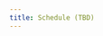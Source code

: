 ```yaml
---
title: Schedule (TBD)
---
```

<!-- 
August 24
: [Introduction](slides/08-24-intro.pdf)
: **Project 1 released**{: .label .label-yellow}

August 29
: **Language modeling**{: .label .label-blue}
[Statistical models](slides/08-29-language-modeling-1.pdf)

August 31
: **Language modeling**{: .label .label-blue}
[Representation learning and early neural models](slides/08-31-language-modeling-2.pdf)

Sept 5
: **Language modeling**{: .label .label-blue}
[Neural models](slides/09-05-language-modeling-3.pdf)

Sept 7
: **Language modeling**{: .label .label-blue}
[Recurrence](slides/09-07-language-modeling-4.pdf)
: **Project 2 released**{: .label .label-yellow}
: **Project 1 due EOD Monday, September 11**{: .label .label-red}

Sept 12
: **Language modeling**{: .label .label-blue} 
[Machine translation: neural approaches](slides/09-12-language-modeling-5.pdf)
: **New enrollments are processed**{: .label .label-yellow}

Sept 14
: **Language modeling**{: .label .label-blue} 
[Machine translation: neural approaches pt.2](slides/09-14-language-modeling-6.pdf)

Sept 19
: **Language modeling**{: .label .label-blue} 
[Transformers](slides/09-19-language-modeling-7.pdf)

Sept 21
: [Core NLP tasks, data, and evaluation](slides/09-21-nlp_tasks_data_eval.pdf)

Sept 26
: Panel: philosophy of evaluation and data

Sept 28
: **Structured prediction**{: .label .label-purple} [Syntactic parsing](slides/09-28-syntax_parsing.pdf)
: **Project 2 due EOD**{: .label .label-red}
: **Project 3 released**{: .label .label-yellow}

Oct 3
: **Structured prediction**{: .label .label-purple} [Syntactic parsing](slides/10-03-neural-constituency-parsing.pdf)

Oct 5
: **Structured prediction**{: .label .label-purple} [Compositional semantics](slides/10-05-semantics.pdf)

Oct 10
: **Structured prediction**{: .label .label-purple} [Language to other structured representations](slides/10-10-semantics.pdf)

Oct 12
: **LLMs**{: .label .label-orange} [LM recap, LLM architectures, inference, training objectives](slides/10-12-llm-arch.pdf)

Oct 17
: **LLMs**{: .label .label-orange} [Training, data, evaluation](slides/10-17-llm-training.pdf)

Oct 19
: **LLMs**{: .label .label-orange} [Adaptation: RLHF, instruction-tuning, etc.](slides/10-19-llm-adaptation.pdf)
: **Project 3 due EOD**{: .label .label-red}
: **Project 4 released**{: .label .label-yellow}

Oct 24
: **LLMs**{: .label .label-orange} [RLHF, scaling and efficiency, impacts](slides/10-24-llm-compute.pdf)

Oct 26
: Panel: considerations in building/deploying LLMs (risks, harms, misuse)

Oct 31
: **Beyond text**{: .label .label-green} [Speech](slides/10-31-speech-1.pdf)

Nov 2
: **Beyond text**{: .label .label-green} Speech

Nov 7
: **Beyond text**{: .label .label-green} [Pragmatics](slides/11-07-pragmatics.pdf)

Nov 9
: **Beyond text**{: .label .label-green} [Vision and language](slides/11-09-vision-language.pdf)
: **Project 4 due EOD**{: .label .label-red}
: **Project 5 released**{: .label .label-yellow}

Nov 14
: **Beyond text**{: .label .label-green} [Embodied interactive agents](slides/11-14-embodiment.pdf)

Nov 16
: Panel: NLP beyond text (speech vision, embodiment)

Nov 21
: Panel: NLP beyond English **REMOTE ONLY**

Nov 23
: HOLIDAY

Nov 28
: Panel: limitations

Nov 30
: Panel: future of NLP
: **Project 5 due EOD**{: .label .label-red} -->
